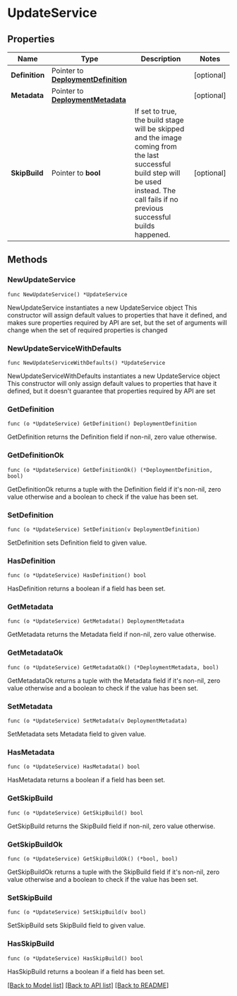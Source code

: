 # UpdateService

## Properties

Name | Type | Description | Notes
------------ | ------------- | ------------- | -------------
**Definition** | Pointer to [**DeploymentDefinition**](DeploymentDefinition.md) |  | [optional] 
**Metadata** | Pointer to [**DeploymentMetadata**](DeploymentMetadata.md) |  | [optional] 
**SkipBuild** | Pointer to **bool** | If set to true, the build stage will be skipped and the image coming from the last successful build step will be used instead. The call fails if no previous successful builds happened. | [optional] 

## Methods

### NewUpdateService

`func NewUpdateService() *UpdateService`

NewUpdateService instantiates a new UpdateService object
This constructor will assign default values to properties that have it defined,
and makes sure properties required by API are set, but the set of arguments
will change when the set of required properties is changed

### NewUpdateServiceWithDefaults

`func NewUpdateServiceWithDefaults() *UpdateService`

NewUpdateServiceWithDefaults instantiates a new UpdateService object
This constructor will only assign default values to properties that have it defined,
but it doesn't guarantee that properties required by API are set

### GetDefinition

`func (o *UpdateService) GetDefinition() DeploymentDefinition`

GetDefinition returns the Definition field if non-nil, zero value otherwise.

### GetDefinitionOk

`func (o *UpdateService) GetDefinitionOk() (*DeploymentDefinition, bool)`

GetDefinitionOk returns a tuple with the Definition field if it's non-nil, zero value otherwise
and a boolean to check if the value has been set.

### SetDefinition

`func (o *UpdateService) SetDefinition(v DeploymentDefinition)`

SetDefinition sets Definition field to given value.

### HasDefinition

`func (o *UpdateService) HasDefinition() bool`

HasDefinition returns a boolean if a field has been set.

### GetMetadata

`func (o *UpdateService) GetMetadata() DeploymentMetadata`

GetMetadata returns the Metadata field if non-nil, zero value otherwise.

### GetMetadataOk

`func (o *UpdateService) GetMetadataOk() (*DeploymentMetadata, bool)`

GetMetadataOk returns a tuple with the Metadata field if it's non-nil, zero value otherwise
and a boolean to check if the value has been set.

### SetMetadata

`func (o *UpdateService) SetMetadata(v DeploymentMetadata)`

SetMetadata sets Metadata field to given value.

### HasMetadata

`func (o *UpdateService) HasMetadata() bool`

HasMetadata returns a boolean if a field has been set.

### GetSkipBuild

`func (o *UpdateService) GetSkipBuild() bool`

GetSkipBuild returns the SkipBuild field if non-nil, zero value otherwise.

### GetSkipBuildOk

`func (o *UpdateService) GetSkipBuildOk() (*bool, bool)`

GetSkipBuildOk returns a tuple with the SkipBuild field if it's non-nil, zero value otherwise
and a boolean to check if the value has been set.

### SetSkipBuild

`func (o *UpdateService) SetSkipBuild(v bool)`

SetSkipBuild sets SkipBuild field to given value.

### HasSkipBuild

`func (o *UpdateService) HasSkipBuild() bool`

HasSkipBuild returns a boolean if a field has been set.


[[Back to Model list]](../README.md#documentation-for-models) [[Back to API list]](../README.md#documentation-for-api-endpoints) [[Back to README]](../README.md)


